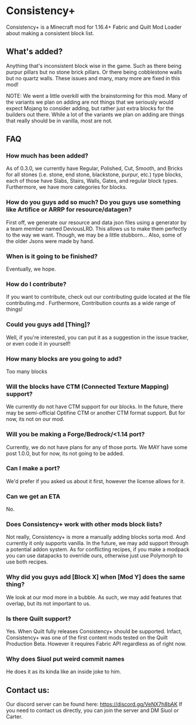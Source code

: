 # Consistency+

Consistency+ is a Minecraft mod for 1.16.4+ Fabric and Quilt Mod Loader about making a consistent block list.

## What's added?

Anything that's inconsistent block wise in the game. Such as there being purpur pillars but no stone brick pillars. Or
there being cobblestone walls but no quartz walls. These issues and many, many more are fixed in this mod!

NOTE: We went a little overkill with the brainstorming for this mod. Many of the variants we plan on adding are not
things that we seriously would expect Mojang to consider adding, but rather just extra blocks for the builders out
there. While a lot of the variants we plan on adding are things that really should be in vanilla, most are not.

## FAQ

### How much has been added?

As of 0.3.0, we currently have Regular, Polished, Cut, Smooth, and Bricks for all stones (i.e. stone, end stone,
blackstone, purpur, etc.) type blocks, each of those have Slabs, Stairs, Walls, Gates, and regular block types.
Furthermore, we have more categories for blocks.

### How do you guys add so much? Do you guys use something like Artifice or ARRP for resource/datagen?

First off, we generate our resource and data json files using a generator by a team member named DeviousLRD. This allows
us to make them perfectly to the way we want. Though, we may be a little stubborn... Also, some of the older Jsons were
made by hand.

### When is it going to be finished?

Eventually, we hope.

### How do I contribute?

If you want to contribute, check out our contributing guide located at the file contributing.md . Furthermore,
Contribution counts as a wide range of things!

### Could you guys add [Thing]?

Well, if you're interested, you can put it as a suggestion in the issue tracker, or even code it in yourself!

### How many blocks are you going to add?

Too many blocks

### Will the blocks have CTM (Connected Texture Mapping) support?

We currently do not have CTM support for our blocks. In the future, there may be semi-official Optifine CTM or another
CTM format support. But for now, its not on our mod.

### Will you be making a Forge/Bedrock/<1.14 port?

Currently, we do not have plans for any of those ports. We MAY have some post 1.0.0, but for now, its not going to be
added.

### Can **I** make a port?

We'd prefer if you asked us about it first, however the license allows for it.

### Can we get an ETA

No.

### Does Consistency+ work with other mods block lists?

Not really, Consistency+ is more a manually adding blocks sorta mod. And currently it only supports vanilla. In the
future, we may add support through a potential addon system. As for conflicting recipes, if you make a modpack you can
use datapacks to override ours, otherwise just use Polymorph to use both recipes.

### Why did you guys add [Block X] when [Mod Y] does the same thing?

We look at our mod more in a bubble. As such, we may add features that overlap, but its not important to us.

### Is there Quilt support?

Yes. When Quilt fully releases Consistency+ should be supported. Infact, Consistency+ was one of the first content mods
tested on the Quilt Production Beta. However it requires Fabric API regardless as of right now.

### Why does Siuol put weird commit names

He does it as its kinda like an inside joke to him.

## Contact us:

Our discord server can be found here: https://discord.gg/VeNX7h8bAK
If you need to contact us directly, you can join the server and DM Siuol or Carter.

